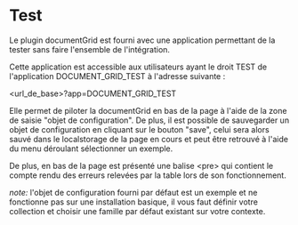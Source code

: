 # Test

Le plugin documentGrid est fourni avec une application permettant de la tester sans faire l'ensemble de l'intégration.

Cette application est accessible aux utilisateurs ayant le droit TEST de l'application DOCUMENT_GRID_TEST à l'adresse suivante : 

&lt;url_de_base&gt;?app=DOCUMENT_GRID_TEST

Elle permet de piloter la documentGrid en bas de la page à l'aide de la zone de saisie "objet de configuration". De plus, il est possible de sauvegarder un objet de configuration en cliquant sur le bouton "save", celui sera alors sauvé dans le localstorage de la page en cours et peut être retrouvé à l'aide du menu déroulant sélectionner un exemple.

De plus, en bas de la page est présenté une balise &lt;pre&gt; qui contient le compte rendu des erreurs relevées par la table lors de son fonctionnement.

*note:* l'objet de configuration fourni par défaut est un exemple et ne fonctionne pas sur une installation basique, il vous faut définir votre collection et choisir une famille par défaut existant sur votre contexte.
